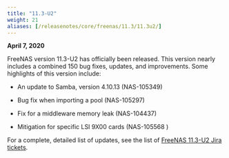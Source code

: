 ```yaml
---
title: "11.3-U2"
weight: 21
aliases: [/releasenotes/core/freenas/11.3/11.3u2/]
---
```


**April 7, 2020**

FreeNAS version 11.3-U2 has officially been released. This version nearly includes a combined 150 bug fixes, updates, and improvements. Some highlights of this version include:

+ An update to Samba, version 4.10.13 (NAS-105349)

+ Bug fix when importing a pool (NAS-105297)

+ Fix for a middleware memory leak (NAS-104437)

+ Mitigation for specific LSI 9X00 cards (NAS-105568 )

For a complete, detailed list of updates, see the list of [FreeNAS 11.3-U2 Jira tickets](https://jira.ixsystems.com/issues/?filter=-4&jql=fixVersion%20IN%20(11303)).
